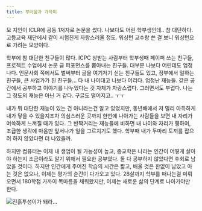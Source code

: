 ```yaml
---
title: 부러움과 가자미
---
```


모 지인이 ICLR에 공동 1저자로 논문을 썼다. 나보다도 어린 학부생인데.. 참 대단하다. 고등교육 재단에서 같이 시험친게 자랑스러울 정도. 워싱턴 교수랑 쓴 걸 보니 워싱턴으로 가려는 모양이다.

학부에 참 대단한 친구들이 많다. ICPC 상받는 사람부터 학부생때 페이퍼 쓰는 친구들, 프로젝트 수업에서 논문 급 퍼포먼스를 뽑아내는 친구들. 대부분 나보다 어린데도 엄청나다. 인문사회 쪽에서도 벌써부터 글을 여기저기 싣는 친구들도 있고, 정부에서 일하는 친구들, 큰 사업가가 된 친구들... 다 내 나이대고 나보다 어리다. 엄청난 재능들. 같은 공간에서 공부하고 이야기를 나누었다는 것 자체가 자랑스럽다. 그러면서도 부럽다. 나는 그 정도의 재능은 아닌 거 같다. 구글도 떨어지고.. ㅜㅜ

내가 뭐 대단한 재능이 있는 건 아니라는건 알고 있었지만, 동년배에서 저 멀리 아득하게 내가 닿을 수 있을지조차 의심스러운 곳까지 한번에 나아가는 사람들을 보면 내 자리가 머쓱하게 느껴질 때가 있다. 그 반짝거리는 재능들에 비하면 내 나이와 자리가 휑하여, 조급한 생각에 마음만 앞서나가 일을 그르치기도 했다. 학부때 내가 두마리 토끼를 잡으려 하지 않았다면 더 나았을까.

하지만 컴퓨터는 이제 내 생업이 될 가능성이 높고, 종교학은 나라는 인간이 어떻게 살아야 하는지 조금이라도 알기 위해서 필요한 공부였다. 둘 다 공부하지 않았다면 후회로 남았을 것이다. 하지만 인간에게 주어진 학습의 시간은 짧고, 배울 것은 한없이 남았고 아는 것은 없으나, 이제는 평가의 순간이 다가오고 있다. 28살까지 학부를 떠나는걸 미뤄오면서 180학점 가까이 목마름을 채워왔지만, 이제는 새로운 삶의 단계로 나아가야만 한다.

![진흙투성이가 돼라...](http://ppss.kr/wp-content/uploads/2014/07/004.jpg)
